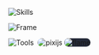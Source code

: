 ![Skills](https://skillicons.dev/icons?i=html,css,js,ts,php,py,dart)

![Frame](https://skillicons.dev/icons?i=nextjs,react,materialui,laravel,vue,tailwindcss,flutter)

![Tools](https://skillicons.dev/icons?i=md,tensorflow,blender,threejs,d3)
<img src='https://avatars.githubusercontent.com/u/5406849?s=48' alt="pixijs" style=" border-radius: 10px; margin-left:4px ;" />
<img src='https://avatars.githubusercontent.com/u/47222401?s=48&v=4' alt="flame" style=" background-color: #242938; border-radius: 10px; margin-left:0 2px ;" />

